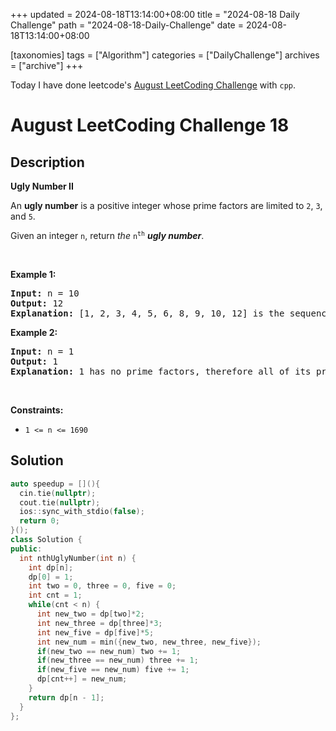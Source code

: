 +++
updated = 2024-08-18T13:14:00+08:00
title = "2024-08-18 Daily Challenge"
path = "2024-08-18-Daily-Challenge"
date = 2024-08-18T13:14:00+08:00

[taxonomies]
tags = ["Algorithm"]
categories = ["DailyChallenge"]
archives = ["archive"]
+++

Today I have done leetcode's [August LeetCoding Challenge](https://leetcode.com/problems/ugly-number-ii/) with `cpp`.

<!-- more -->

# August LeetCoding Challenge 18

## Description

**Ugly Number II**

<p>An <strong>ugly number</strong> is a positive integer whose prime factors are limited to <code>2</code>, <code>3</code>, and <code>5</code>.</p>

<p>Given an integer <code>n</code>, return <em>the</em> <code>n<sup>th</sup></code> <em><strong>ugly number</strong></em>.</p>

<p>&nbsp;</p>
<p><strong class="example">Example 1:</strong></p>

<pre>
<strong>Input:</strong> n = 10
<strong>Output:</strong> 12
<strong>Explanation:</strong> [1, 2, 3, 4, 5, 6, 8, 9, 10, 12] is the sequence of the first 10 ugly numbers.
</pre>

<p><strong class="example">Example 2:</strong></p>

<pre>
<strong>Input:</strong> n = 1
<strong>Output:</strong> 1
<strong>Explanation:</strong> 1 has no prime factors, therefore all of its prime factors are limited to 2, 3, and 5.
</pre>

<p>&nbsp;</p>
<p><strong>Constraints:</strong></p>

<ul>
	<li><code>1 &lt;= n &lt;= 1690</code></li>
</ul>


## Solution

``` cpp
auto speedup = [](){
  cin.tie(nullptr);
  cout.tie(nullptr);
  ios::sync_with_stdio(false);
  return 0;
}();
class Solution {
public:
  int nthUglyNumber(int n) {
    int dp[n];
    dp[0] = 1;
    int two = 0, three = 0, five = 0;
    int cnt = 1;
    while(cnt < n) {
      int new_two = dp[two]*2;
      int new_three = dp[three]*3;
      int new_five = dp[five]*5;
      int new_num = min({new_two, new_three, new_five});
      if(new_two == new_num) two += 1;
      if(new_three == new_num) three += 1;
      if(new_five == new_num) five += 1;
      dp[cnt++] = new_num;
    }
    return dp[n - 1];
  }
};
```
